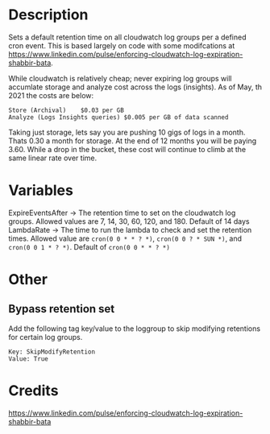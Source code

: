 # Description

Sets a default retention time on all cloudwatch log groups per a defined cron event.  This is based largely on code with some modifcations at https://www.linkedin.com/pulse/enforcing-cloudwatch-log-expiration-shabbir-bata.

While cloudwatch is relatively cheap; never expiring log groups will accumlate storage and analyze cost across the logs (insights).  As of May, th 2021 the costs are below:

```
Store (Archival)	$0.03 per GB
Analyze (Logs Insights queries)	$0.005 per GB of data scanned
```

Taking just storage, lets say you are pushing 10 gigs of logs in a month.  Thats 0.30 a month for storage.  At the end of 12 months you will be paying 3.60.  While a drop in the bucket, these cost will continue to climb at the same linear rate over time.  


# Variables

ExpireEventsAfter -> The retention time to set on the cloudwatch log groups.  Allowed values are 7, 14, 30, 60, 120, and 180.  Default of 14 days
LambdaRate -> The time to run the lambda to check and set the retention times.  Allowed value are `cron(0 0 * * ? *)`, `cron(0 0 ? * SUN *)`, and `cron(0 0 1 * ? *)`. Default of `cron(0 0 * * ? *)`

# Other

## Bypass retention set

Add the following tag key/value to the loggroup to skip modifying retentions for certain log groups.

```
Key: SkipModifyRetention
Value: True
```

# Credits

https://www.linkedin.com/pulse/enforcing-cloudwatch-log-expiration-shabbir-bata
